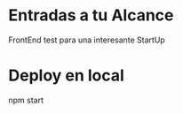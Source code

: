 Entradas a tu Alcance
=====================

FrontEnd test para una interesante StartUp

Deploy en local
==============

npm start
